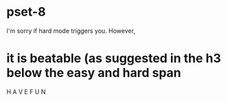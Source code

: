 # pset-8

I'm sorry if hard mode triggers you. However, 

# it is beatable (as suggested in the h3 below the easy and hard span

H A V E  F U N
